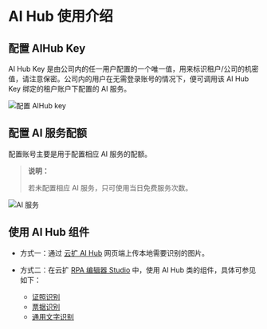 # AI Hub 使用介绍

## 配置 AIHub Key

AI Hub Key 是由公司内的任一用户配置的一个唯一值，用来标识租户/公司的机密值，请注意保密。公司内的用户在无需登录账号的情况下，便可调用该 AI Hub Key 绑定的租户账户下配置的 AI 服务。

![配置 AIHub key](https://docimages.blob.core.chinacloudapi.cn/images/AIHub/AIHubKey20210805.png)

## 配置 AI 服务配额

配置账号主要是用于配置相应 AI 服务的配额。

> **说明：**
>
> 若未配置相应 AI 服务，只可使用当日免费服务次数。

![AI 服务](https://docimages.blob.core.chinacloudapi.cn/images/AIHub/AIService20210805.png)

## 使用 AI Hub 组件

- 方式一：通过 [云扩 AI Hub](https://aihub.encoo.com/aiService) 网页端上传本地需要识别的图片。
- 方式二：在云扩 [RPA 编辑器 Studio](../Studio/README.md) 中，使用 AI Hub 类的组件，具体可参见如下：

    - [证照识别](../Activities/AIHub/IdentificationOfCredentials.md)
    - [票据识别](../Activities/AIHub/BillIdentification.md)
    - [通用文字识别](../Activities/AIHub/GeneralCharacterRecognition.md)
